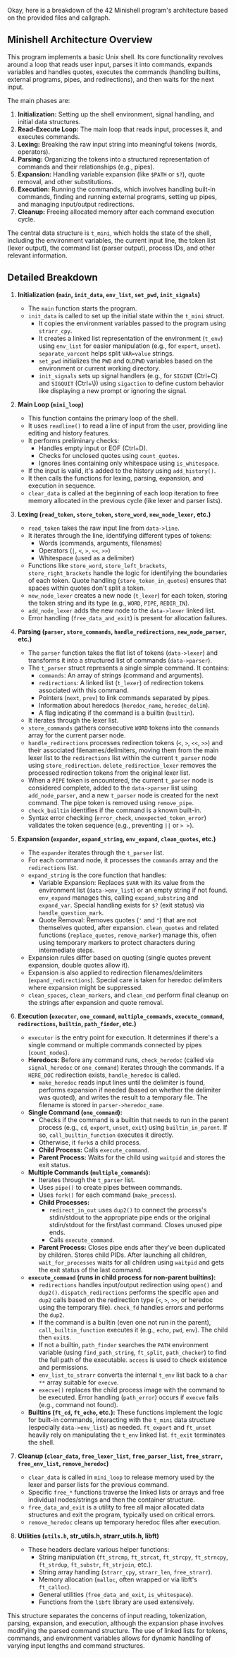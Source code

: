 Okay, here is a breakdown of the 42 Minishell program's architecture based on the provided files and callgraph.

## Minishell Architecture Overview

This program implements a basic Unix shell. Its core functionality revolves around a loop that reads user input, parses it into commands, expands variables and handles quotes, executes the commands (handling builtins, external programs, pipes, and redirections), and then waits for the next input.

The main phases are:

1.  **Initialization:** Setting up the shell environment, signal handling, and initial data structures.
2.  **Read-Execute Loop:** The main loop that reads input, processes it, and executes commands.
3.  **Lexing:** Breaking the raw input string into meaningful tokens (words, operators).
4.  **Parsing:** Organizing the tokens into a structured representation of commands and their relationships (e.g., pipes).
5.  **Expansion:** Handling variable expansion (like `$PATH` or `$?`), quote removal, and other substitutions.
6.  **Execution:** Running the commands, which involves handling built-in commands, finding and running external programs, setting up pipes, and managing input/output redirections.
7.  **Cleanup:** Freeing allocated memory after each command execution cycle.

The central data structure is `t_mini`, which holds the state of the shell, including the environment variables, the current input line, the token list (lexer output), the command list (parser output), process IDs, and other relevant information.

## Detailed Breakdown

1.  **Initialization (`main`, `init_data`, `env_list`, `set_pwd`, `init_signals`)**
    *   The `main` function starts the program.
    *   `init_data` is called to set up the initial state within the `t_mini` struct.
        *   It copies the environment variables passed to the program using `strarr_cpy`.
        *   It creates a linked list representation of the environment (`t_env`) using `env_list` for easier manipulation (e.g., for `export`, `unset`). `separate_varcont` helps split `VAR=value` strings.
        *   `set_pwd` initializes the `PWD` and `OLDPWD` variables based on the environment or current working directory.
        *   `init_signals` sets up signal handlers (e.g., for `SIGINT` (Ctrl+C) and `SIGQUIT` (Ctrl+\\)) using `sigaction` to define custom behavior like displaying a new prompt or ignoring the signal.

2.  **Main Loop (`mini_loop`)**
    *   This function contains the primary loop of the shell.
    *   It uses `readline()` to read a line of input from the user, providing line editing and history features.
    *   It performs preliminary checks:
        *   Handles empty input or EOF (Ctrl+D).
        *   Checks for unclosed quotes using `count_quotes`.
        *   Ignores lines containing only whitespace using `is_whitespace`.
    *   If the input is valid, it's added to the history using `add_history()`.
    *   It then calls the functions for lexing, parsing, expansion, and execution in sequence.
    *   `clear_data` is called at the beginning of each loop iteration to free memory allocated in the previous cycle (like lexer and parser lists).

3.  **Lexing (`read_token`, `store_token`, `store_word`, `new_node_lexer`, etc.)**
    *   `read_token` takes the raw input line from `data->line`.
    *   It iterates through the line, identifying different types of tokens:
        *   Words (commands, arguments, filenames)
        *   Operators (`|`, `<`, `>`, `<<`, `>>`)
        *   Whitespace (used as a delimiter)
    *   Functions like `store_word`, `store_left_brackets`, `store_right_brackets` handle the logic for identifying the boundaries of each token. Quote handling (`store_token_in_quotes`) ensures that spaces within quotes don't split a token.
    *   `new_node_lexer` creates a new node (`t_lexer`) for each token, storing the token string and its type (e.g., `WORD`, `PIPE`, `REDIR_IN`).
    *   `add_node_lexer` adds the new node to the `data->lexer` linked list.
    *   Error handling (`free_data_and_exit`) is present for allocation failures.

4.  **Parsing (`parser`, `store_commands`, `handle_redirections`, `new_node_parser`, etc.)**
    *   The `parser` function takes the flat list of tokens (`data->lexer`) and transforms it into a structured list of commands (`data->parser`).
    *   The `t_parser` struct represents a single simple command. It contains:
        *   `commands`: An array of strings (command and arguments).
        *   `redirections`: A linked list (`t_lexer`) of redirection tokens associated with this command.
        *   Pointers (`next`, `prev`) to link commands separated by pipes.
        *   Information about heredocs (`heredoc_name`, `heredoc_delim`).
        *   A flag indicating if the command is a builtin (`builtin`).
    *   It iterates through the lexer list.
    *   `store_commands` gathers consecutive `WORD` tokens into the `commands` array for the current parser node.
    *   `handle_redirections` processes redirection tokens (`<`, `>`, `<<`, `>>`) and their associated filenames/delimiters, moving them from the main lexer list to the `redirections` list within the current `t_parser` node using `store_redirection`. `delete_redirection_lexer` removes the processed redirection tokens from the original lexer list.
    *   When a `PIPE` token is encountered, the current `t_parser` node is considered complete, added to the `data->parser` list using `add_node_parser`, and a new `t_parser` node is created for the next command. The pipe token is removed using `remove_pipe`.
    *   `check_builtin` identifies if the command is a known built-in.
    *   Syntax error checking (`error_check`, `unexpected_token_error`) validates the token sequence (e.g., preventing `||` or `> >`).

5.  **Expansion (`expander`, `expand_string`, `env_expand`, `clean_quotes`, etc.)**
    *   The `expander` iterates through the `t_parser` list.
    *   For each command node, it processes the `commands` array and the `redirections` list.
    *   `expand_string` is the core function that handles:
        *   Variable Expansion: Replaces `$VAR` with its value from the environment list (`data->env_list`) or an empty string if not found. `env_expand` manages this, calling `expand_substring` and `expand_var`. Special handling exists for `$?` (exit status) via `handle_question_mark`.
        *   Quote Removal: Removes quotes (`'` and `"`) that are not themselves quoted, after expansion. `clean_quotes` and related functions (`replace_quotes`, `remove_marker`) manage this, often using temporary markers to protect characters during intermediate steps.
    *   Expansion rules differ based on quoting (single quotes prevent expansion, double quotes allow it).
    *   Expansion is also applied to redirection filenames/delimiters (`expand_redirections`). Special care is taken for heredoc delimiters where expansion might be suppressed.
    *   `clean_spaces`, `clean_markers`, and `clean_cmd` perform final cleanup on the strings after expansion and quote removal.

6.  **Execution (`executor`, `one_command`, `multiple_commands`, `execute_command`, `redirections`, `builtin`, `path_finder`, etc.)**
    *   `executor` is the entry point for execution. It determines if there's a single command or multiple commands connected by pipes (`count_nodes`).
    *   **Heredocs:** Before any command runs, `check_heredoc` (called via `signal_heredoc` or `one_command`) iterates through the commands. If a `HERE_DOC` redirection exists, `handle_heredoc` is called.
        *   `make_heredoc` reads input lines until the delimiter is found, performs expansion if needed (based on whether the delimiter was quoted), and writes the result to a temporary file. The filename is stored in `parser->heredoc_name`.
    *   **Single Command (`one_command`):**
        *   Checks if the command is a builtin that needs to run in the parent process (e.g., `cd`, `export`, `unset`, `exit`) using `builtin_in_parent`. If so, `call_builtin_function` executes it directly.
        *   Otherwise, it `fork`s a child process.
        *   **Child Process:** Calls `execute_command`.
        *   **Parent Process:** Waits for the child using `waitpid` and stores the exit status.
    *   **Multiple Commands (`multiple_commands`):**
        *   Iterates through the `t_parser` list.
        *   Uses `pipe()` to create pipes between commands.
        *   Uses `fork()` for each command (`make_process`).
        *   **Child Processes:**
            *   `redirect_in_out` uses `dup2()` to connect the process's stdin/stdout to the appropriate pipe ends or the original stdin/stdout for the first/last command. Closes unused pipe ends.
            *   Calls `execute_command`.
        *   **Parent Process:** Closes pipe ends after they've been duplicated by children. Stores child PIDs. After launching all children, `wait_for_processes` waits for all children using `waitpid` and gets the exit status of the last command.
    *   **`execute_command` (runs in child process for non-parent builtins):**
        *   `redirections` handles input/output redirection using `open()` and `dup2()`. `dispatch_redirections` performs the specific `open` and `dup2` calls based on the redirection type (`<`, `>`, `>>`, or heredoc using the temporary file). `check_fd` handles errors and performs the `dup2`.
        *   If the command is a builtin (even one not run in the parent), `call_builtin_function` executes it (e.g., `echo`, `pwd`, `env`). The child then `exit`s.
        *   If not a builtin, `path_finder` searches the `PATH` environment variable (using `find_path_string`, `ft_split`, `path_checker`) to find the full path of the executable. `access` is used to check existence and permissions.
        *   `env_list_to_strarr` converts the internal `t_env` list back to a `char **` array suitable for `execve`.
        *   `execve()` replaces the child process image with the command to be executed. Error handling (`path_error`) occurs if `execve` fails (e.g., command not found).
    *   **Builtins (`ft_cd`, `ft_echo`, etc.):** These functions implement the logic for built-in commands, interacting with the `t_mini` data structure (especially `data->env_list`) as needed. `ft_export` and `ft_unset` heavily rely on manipulating the `t_env` linked list. `ft_exit` terminates the shell.

7.  **Cleanup (`clear_data`, `free_lexer_list`, `free_parser_list`, `free_strarr`, `free_env_list`, `remove_heredoc`)**
    *   `clear_data` is called in `mini_loop` to release memory used by the lexer and parser lists for the previous command.
    *   Specific `free_*` functions traverse the linked lists or arrays and free individual nodes/strings and then the container structure.
    *   `free_data_and_exit` is a utility to free all major allocated data structures and exit the program, typically used on critical errors.
    *   `remove_heredoc` cleans up temporary heredoc files after execution.

8.  **Utilities (`utils.h`, str_utils.h, strarr_utils.h, libft)**
    *   These headers declare various helper functions:
        *   String manipulation (`ft_strcmp`, `ft_strcat`, `ft_strcpy`, `ft_strncpy`, `ft_strdup`, `ft_substr`, `ft_strjoin`, etc.).
        *   String array handling (`strarr_cpy`, `strarr_len`, `free_strarr`).
        *   Memory allocation (`malloc`, often wrapped or via libft's `ft_calloc`).
        *   General utilities (`free_data_and_exit`, `is_whitespace`).
        *   Functions from the `libft` library are used extensively.

This structure separates the concerns of input reading, tokenization, parsing, expansion, and execution, although the expansion phase involves modifying the parsed command structure. The use of linked lists for tokens, commands, and environment variables allows for dynamic handling of varying input lengths and command structures.